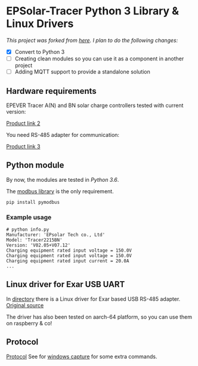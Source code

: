 # EPSolar-Tracer Python 3 Library & Linux Drivers

*This project was forked from [here](https://github.com/kasbert/epsolar-tracer). I plan to do the following changes:*

- [x] Convert to Python 3
- [ ] Creating clean modules so you can use it as a component in another project
- [ ] Adding MQTT support to provide a standalone solution

## Hardware requirements

EPEVER Tracer A(N) and BN solar charge controllers tested with current version:

[Product link 2](https://solarv.de/product-category/laderegeler/mppt/)

You need RS-485 adapter for communication:

[Product link 3](https://solarv.de/product/epever-laderegeler-kabel/)

## Python module

By now, the modules are tested in *Python 3.6*.

The [modbus library](https://github.com/bashwork/pymodbus) is the only requirement.
```
pip install pymodbus
```

### Example usage
```
# python info.py
Manufacturer: 'EPsolar Tech co., Ltd'
Model: 'Tracer2215BN'
Version: 'V02.05+V07.12'
Charging equipment rated input voltage = 150.0V
Charging equipment rated input voltage = 150.0V
Charging equipment rated input current = 20.0A
...
```

## Linux driver for Exar USB UART

In [directory](xr_usb_serial_common-1a) there is a Linux driver for Exar based USB RS-485 adapter.
[Original source](https://www.exar.com/common/content/default.aspx?id=10296)

The driver has also been tested on aarch-64 platform, so you can use them on raspberry & co!

## Protocol

[Protocol](http://www.solar-elektro.cz/data/dokumenty/1733_modbus_protocol.pdf)
See for [windows capture](archive/epsolar.txt) for some extra commands.
